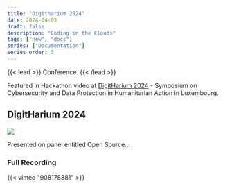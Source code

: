 ```yaml
---
title: "Digitharium 2024"
date: 2024-04-03
draft: false
description: "Coding in the Clouds"
tags: ["new", "docs"]
series: ["Documentation"]
series_order: 3
---
```


{{< lead >}}
Conference.
{{< /lead >}}

Featured in Hackathon video at [DigitHarium 2024](https://www.icrc.org/en/digitharium/data-protection-symposium-2024) - Symposium on Cybersecurity and Data Protection in Humanitarian Action in Luxembourg.

## DigitHarium 2024

![](img/DigithariumPic.png)

Presented on panel entitled Open Source...

### Full Recording

{{< vimeo "908178881" >}}
